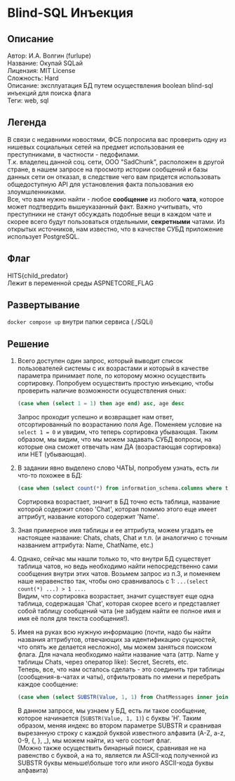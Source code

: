 # Blind-SQL Инъекция

## Описание

Автор: И.А. Волгин (furlupe)  
Название: Окупай SQLай  
Лицензия: MIT License  
Сложность: Hard  
Описание: эксплуатация БД путем осуществления boolean blind-sql инъекций для поиска флага  
Теги: web, sql  

## Легенда

В связи с недавними новостями, ФСБ попросила вас проверить одну из нишевых социальных сетей на предмет использования ее преступниками, в частности - педофилами.  
Т.к. владелец данной соц. сети, ООО "SadChunk", расположен в другой стране, в нашем запросе на просмотр истории сообщений и базы данных сети он отказал, в следствие чего вам придется использовать общедоступную API для установления факта пользования ею злоумшленниками.  
Все, что вам нужно найти - любое **сообщение** из любого **чата**, которое может подтвердить вышеуказанный факт. Важно учитывать, что преступники не станут обсуждать подобные вещи в каждом чате и скорее всего будут пользоваться отдельными, **секретными** чатами.
Из открытых источников, нам известно, что в качестве СУБД приложение использует PostgreSQL.  

## Флаг

HITS{child_predator}  
Лежит в переменной среды ASPNETCORE_FLAG

## Развертывание

`docker compose up` внутри папки сервиса (./SQLi)

## Решение

1. Всего доступен один запрос, который выводит список пользователей системы с их возрастами и который в качестве параметра принимает поле, по которому можно осуществить сортировку. Попробуем осуществить простую инъекцию, чтобы проверить наличие возможности осуществления оных:  

    ```sql
    (case when (select 1 = 1) then age end) asc, age desc
    ```

    Запрос проходит успешно и возвращает нам ответ, отсортированный по возрастанию поля Age. Поменяем условие на `select 1 = 0` и увидим, что теперь сортировка убывающая. Таким образом, мы видим, что мы можем задавать СУБД вопросы, на которые она сможет отвечать нам ДА (возрастающая сортировка) или НЕТ (убывающая).

2. В задании явно выделено слово ЧАТЫ, попробуем узнать, есть ли что-то похожее в БД:  

    ```sql
    (case when (select count(*) from information_schema.columns where table_name like '%chat%' and column_name like '%name%') > 0 then age end) asc, age desc
    ```  

    Сортировка возрастает, значит в БД точно есть таблица, название которой содержит слово 'Chat', которая помимо этого еще имеет аттрибут, название которого содержит 'Name'.

3. Зная примерное имя таблицы и ее аттрибута, можем угадать ее настоящее название: Chats, chats, Chat и т.п. (и аналогично с точным названием аттрибута: Name, ChatName, etc.)

4. Однако, сейчас мы нашли только то, что внутри БД существует таблица чатов, но ведь необходимо найти непосредственно сами сообщения внутри этих чатов. Возьмем запрос из п.3, и поменяем наше неравенство так, чтобы оно сравнивалось с 1: `...(select count(*) ...) > 1 ...`.  
Видим, что сортировка возрастает, значит существует еще одна таблица, содержащая 'Chat', которая скорее всего и представляет собой таблицу сообщений чата (не забудем найти ее полное имя и имя её поля для текста сообщения!).

5. Имея на руках всю нужную информацию (почти, надо бы найти названия аттрибутов, отвечающих за идентификацию сущностей, что опять же делается несложно), мы можем заняться поиском флага. Для начала необходимо найти название чата (аттр. Name у таблицы Chats, через оператор like): Secret, Secrets, etc.  
Теперь, все, что нам осталось сделать - это соединить три таблицы (сообщения-в-чатах и чаты), отфильтровать по имени и перебрать каждое сообщение:

    ```sql
    (case when (select SUBSTR(Value, 1, 1) from ChatMessages inner join Chats on ChatMessages.ChatId = Chats.Id where Name like '%secret%') = 'H'  then age end) asc, age desc
    ```

    В данном запросе, мы узнаем у БД, есть ли такое сообщение, которое начинается (`SUBSTR(Value, 1, 1)`) с буквы 'H'. Таким образом, меняя индекс во втором параметре SUBSTR и сравнивая вырезанную строку с каждой буквой известного алфавита (A-Z, a-z, 0-9, {, }, _), мы можем найти, из чего состоит флаг.  
    (Можно также осуществить бинарный поиск, сравнивая не на равенство с буквой, а на то, является ли ASCII-код полученной из SUBSTR буквы меньше\больше того или иного ASCII-кода буквы алфавита)
